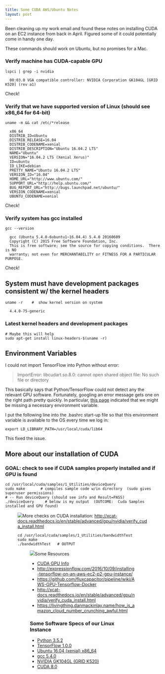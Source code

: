```yaml
---
title: Some CUDA AWS/Ubuntu Notes
layout: post
---
```


Been cleaning up my work email and found these notes on installing CUDA on an EC2 instance 
from back in April.  Figured some of it could potentially come in handy one day.

These commands should work on Ubuntu, but no promises for a Mac.

### Verify machine has CUDA-capable GPU
```
lspci | grep -i nvidia

  00:03.0 VGA compatible controller: NVIDIA Corporation GK104GL [GRID K520] (rev a1)
```
Check!

### Verify that we have supported version of Linux  (should see x86_64 for 64-bit)
```
uname -m && cat /etc/*release

  x86_64
  DISTRIB_ID=Ubuntu
  DISTRIB_RELEASE=16.04
  DISTRIB_CODENAME=xenial
  DISTRIB_DESCRIPTION="Ubuntu 16.04.2 LTS"
  NAME="Ubuntu"
  VERSION="16.04.2 LTS (Xenial Xerus)"
  ID=ubuntu
  ID_LIKE=debian
  PRETTY_NAME="Ubuntu 16.04.2 LTS"
  VERSION_ID="16.04"
  HOME_URL="http://www.ubuntu.com/"
  SUPPORT_URL="http://help.ubuntu.com/"
  BUG_REPORT_URL="http://bugs.launchpad.net/ubuntu/"
  VERSION_CODENAME=xenial
  UBUNTU_CODENAME=xenial
```
Check!
 
### Verify system has gcc installed
```
gcc --version

  gcc (Ubuntu 5.4.0-6ubuntu1~16.04.4) 5.4.0 20160609
  Copyright (C) 2015 Free Software Foundation, Inc.
  This is free software; see the source for copying conditions.  There is NO
  warranty; not even for MERCHANTABILITY or FITNESS FOR A PARTICULAR PURPOSE.
```
Check!

## System must have development packages consistent w/ the kernel headers
``` 
uname -r    #  show kernel version on system

  4.4.0-75-generic
```

### Latest kernel headers and development packages
```
# Maybe this will help
sudo apt-get install linux-headers-$(uname -r)    
```

## Environment Variables
I could not import TensorFlow into Python without error: 
> ImportError: libcudart.so.8.0: cannot open shared object file: No such file or directory
 
This basically says that Python/TensorFlow could not detect any the relevant GPU software.  Fortunately, 
googling an error message gets one on the right path pretty quickly.  In particular, [this page](https://github.com/tensorflow/tensorflow/issues/5343)
indicated that we might be missing a necessary environment variable. 
 
I put the following line into the .bashrc start-up file so that this environment variable is available to the OS every time we log in:
```
export LD_LIBRARY_PATH=/usr/local/cuda/lib64
```
 
This fixed the issue.

## More about our installation of CUDA
### GOAL: check to see if CUDA samples properly installed and if GPU is found
```
cd /usr/local/cuda/samples/1_Utilities/deviceQuery
sudo make       # compiles sample code w/in directory  (sudo gives superuser permissions)
# -- Run deviceQuery (should see info and Result=PASS)
./deviceQuery     # below is my output  (OUTCOME:  Cuda Samples installed and GPU found)
```
<figure>
<img src="/images/cuda-deviceQuery.png
</figure>

### More checks on CUDA installation:  http://xcat-docs.readthedocs.io/en/stable/advanced/gpu/nvidia/verify_cuda_install.html
```
cd /usr/local/cuda/samples/1_Utilities/bandwidthTest
sudo make
./bandwidthTest   # OUTPUT
```
<figure>
<img src="/images/cuda-bandwidthTest.png
</figure>

## Some Resources
* [CUDA GPU Info](http://docs.nvidia.com/cuda/cuda-installation-guide-linux/#axzz4VZnqTJ2A)
* http://expressionflow.com/2016/10/09/installing-tensorflow-on-an-aws-ec2-p2-gpu-instance/
* https://github.com/fluxcapacitor/pipeline/wiki/AWS-GPU-Tensorflow-Docker
* http://xcat-docs.readthedocs.io/en/stable/advanced/gpu/nvidia/verify_cuda_install.html
* https://livingthing.danmackinlay.name/how_is_amazon_cloud_number_crunching_awful.html

### Some Software Specs of our Linux Instance
* [Python 3.5.2](https://www.python.org/download/releases/3.5.2/)
* [TensorFlow 1.0.0](https://pypi.python.org/pypi/tensorflow/1.0.0)
* [Ubuntu 16.04 (xenial) x86_64](http://releases.ubuntu.com/16.04/)
* [gcc 5.4.0](https://gcc.gnu.org/gcc-5/)
* [NVIDIA GK104GL (GRID K520)](http://www.nvidia.com/object/cloud-gaming-gpu-boards.html)
* [CUDA 8.0](https://developer.nvidia.com/cuda-80-ga2-download-archive)
